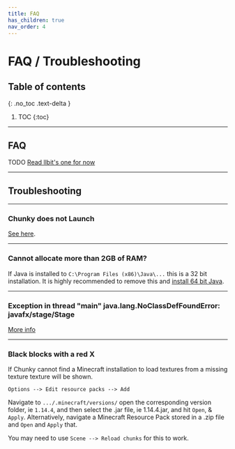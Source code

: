 ```yaml
---
title: FAQ
has_children: true
nav_order: 4
---
```


# FAQ / Troubleshooting

## Table of contents
{: .no_toc .text-delta }

1. TOC
{:toc}

---

## FAQ

TODO [Read llbit's one for now](https://chunky.llbit.se/faq.html)

---

## Troubleshooting

---

### Chunky does not Launch

[See here](https://jackjt8.github.io/ChunkyGuide/docs/setup/java.html#double-clicking-chunkylauncherjar-doesnt-work-on-windows).

---

### Cannot allocate more than 2GB of RAM?

If Java is installed to `C:\Program Files (x86)\Java\...` this is a 32 bit installation. It is highly recommended to remove this and [install 64 bit Java](https://jackjt8.github.io/ChunkyGuide/docs/setup/java.html#java-downloads).

---

### Exception in thread "main" java.lang.NoClassDefFoundError: javafx/stage/Stage

[More info](https://jackjt8.github.io/ChunkyGuide/docs/setup/java.html#no-class-def-found-error---aka-missing-javafx)

---

### Black blocks with a red X

If Chunky cannot find a Minecraft installation to load textures from a missing texture texture will be shown.

`Options --> Edit resource packs --> Add`

Navigate to `.../.minecraft/versions/` open the corresponding version folder, ie `1.14.4`, and then select the .jar file, ie 1.14.4.jar, and hit `Open`, & `Apply`. Alternatively, navigate a Minecraft Resource Pack stored in a .zip file and `Open` and `Apply` that.

You may need to use `Scene --> Reload chunks` for this to work.

